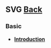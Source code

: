 ## SVG [Back](./../webgl.md)

### Basic

- [**Introduction**](./Programming/JavaScript/webgl/SVG/introduction/introduction.md)
